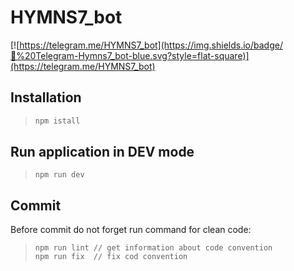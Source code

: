<h1 align="left"> HYMNS7_bot </h1>

[![https://telegram.me/HYMNS7_bot](https://img.shields.io/badge/💬%20Telegram-Hymns7_bot-blue.svg?style=flat-square)](https://telegram.me/HYMNS7_bot)

## Installation

> ```sh
> npm istall
> ```

## Run application in DEV mode
> ```shell script
> npm run dev
> ```

## Commit

Before commit do not forget run command for clean code:

> ```shell script
> npm run lint // get information about code convention
> npm run fix  // fix cod convention 
> ```
